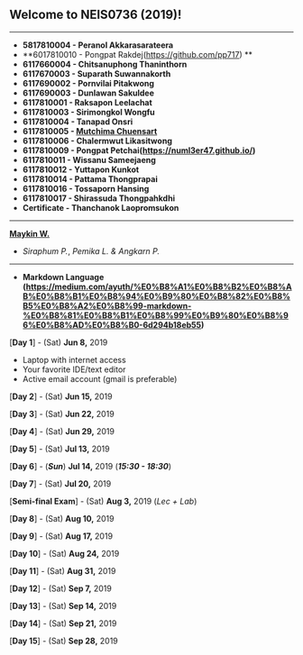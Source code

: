 ## Welcome to NEIS0736 (2019)!

---

* **5817810004 - Peranol Akkarasarateera**
* **6017810010 - Pongpat Rakdej(https://github.com/pp717) **
* **6117660004 - Chitsanuphong Thaninthorn**
* **6117670003 - Suparath Suwannakorth**
* **6117690002 - Pornvilai Pitakwong**
* **6117690003 - Dunlawan Sakuldee**
* **6117810001 - Raksapon Leelachat**
* **6117810003 - Sirimongkol Wongfu**
* **6117810004 - Tanapad Onsri**
* **6117810005 - [Mutchima Chuensart](https://github.com/mutchimo)**
* **6117810006 - Chalermwut Likasitwong**
* **6117810009 - Pongpat Petchai(https://numl3er47.github.io/)**
* **6117810011 - Wissanu Sameejaeng**
* **6117810012 - Yuttapon Kunkot**
* **6117810014 - Pattama Thongprapai**
* **6117810016 - Tossaporn Hansing**
* **6117810017 - Shirassuda Thongpahkdhi**
* **Certificate - Thanchanok Laopromsukon**

---

**[Maykin W.](https://maeklong.github.io/)**
* *Siraphum P.*, *Pemika L.* *&* *Angkarn P.*

---
* **Markdown Language (https://medium.com/ayuth/%E0%B8%A1%E0%B8%B2%E0%B8%AB%E0%B8%B1%E0%B8%94%E0%B9%80%E0%B8%82%E0%B8%B5%E0%B8%A2%E0%B8%99-markdown-%E0%B8%81%E0%B8%B1%E0%B8%99%E0%B9%80%E0%B8%96%E0%B8%AD%E0%B8%B0-6d294b18eb55)**

[**Day 1**] - (Sat) **Jun 8,** 2019
*  Laptop with internet access
*  Your favorite IDE/text editor
*  Active email account (gmail is preferable)

[**Day 2**] - (Sat) **Jun 15,** 2019

[**Day 3**] - (Sat) **Jun 22,** 2019

[**Day 4**] - (Sat) **Jun 29,** 2019

[**Day 5**] - (Sat) **Jul 13,** 2019

[**Day 6**] - (***Sun***) **Jul 14,** 2019 (***15:30 - 18:30***)

[**Day 7**] - (Sat) **Jul 20,** 2019

[**Semi-final Exam**] - (Sat) **Aug 3,** 2019 (*Lec + Lab*)

[**Day 8**] - (Sat) **Aug 10,** 2019

[**Day 9**] - (Sat) **Aug 17,** 2019

[**Day 10**] - (Sat) **Aug 24,** 2019

[**Day 11**] - (Sat) **Aug 31,** 2019

[**Day 12**] - (Sat) **Sep 7,** 2019

[**Day 13**] - (Sat) **Sep 14,** 2019

[**Day 14**] - (Sat) **Sep 21,** 2019

[**Day 15**] - (Sat) **Sep 28,** 2019
